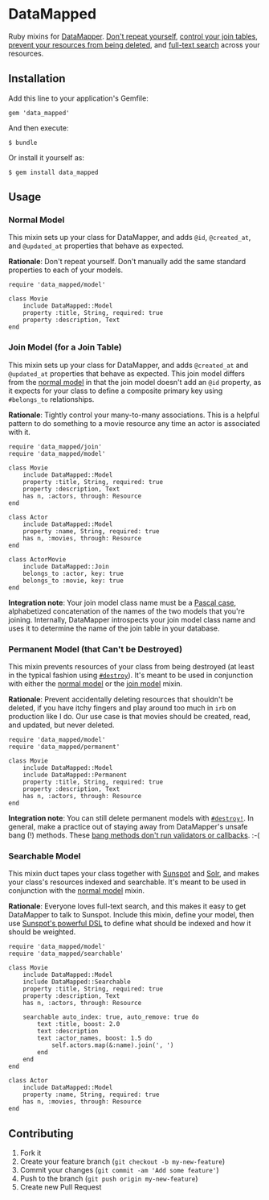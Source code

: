 # DataMapped

Ruby mixins for [DataMapper](http://datamapper.org/).
[Don't repeat yourself](#normal-model),
[control your join tables](#join-model-for-a-join-table),
[prevent your resources from being deleted](#permanent-model-that-cant-be-destroyed),
and [full-text search](#searchable-model) across your resources.



## Installation

Add this line to your application's Gemfile:

    gem 'data_mapped'

And then execute:

    $ bundle

Or install it yourself as:

    $ gem install data_mapped



## Usage

### Normal Model

This mixin sets up your class for DataMapper, and adds `@id`, `@created_at`,
and `@updated_at` properties that behave as expected.

**Rationale**: Don't repeat yourself.  Don't manually add the same standard
properties to each of your models.

    require 'data_mapped/model'
    
    class Movie
		include DataMapped::Model
		property :title, String, required: true
		property :description, Text
    end

### Join Model (for a Join Table)

This mixin sets up your class for DataMapper, and adds `@created_at` and
`@updated_at` properties that behave as expected.  This join model differs
from the [normal model](#normal-model) in that the join model doesn't add an
`@id` property, as it expects for your class to define a composite primary key
using `#belongs_to` relationships.

**Rationale**: Tightly control your many-to-many associations.  This is a
helpful pattern to do something to a movie resource any time an actor is
associated with it.

	require 'data_mapped/join'
	require 'data_mapped/model'
    
	class Movie
		include DataMapped::Model
		property :title, String, required: true
		property :description, Text
		has n, :actors, through: Resource
	end
    
	class Actor
		include DataMapped::Model
		property :name, String, required: true
		has n, :movies, through: Resource
	end
    
	class ActorMovie
		include DataMapped::Join
		belongs_to :actor, key: true
		belongs_to :movie, key: true
	end

**Integration note**: Your join model class name must be a
[Pascal case](http://c2.com/cgi/wiki?PascalCase), alphabetized concatenation
of the names of the two models that you're joining.  Internally, DataMapper
introspects your join model class name and uses it to determine the name of
the join table in your database.

### Permanent Model (that Can't be Destroyed)

This mixin prevents resources of your class from being destroyed (at least in
the typical fashion using
[`#destroy`](http://rubydoc.info/github/datamapper/dm-core/master/DataMapper/Resource#destroy-instance_method)).
It's meant to be used in conjunction with either the
[normal model](#normal-model) or the
[join model](#join-model-for-a-join-table) mixin.

**Rationale**: Prevent accidentally deleting resources that shouldn't be
deleted, if you have itchy fingers and play around too much in `irb` on
production like I do.  Our use case is that movies should be created, read,
and updated, but never deleted.

	require 'data_mapped/model'
	require 'data_mapped/permanent'
	
	class Movie
		include DataMapped::Model
		include DataMapped::Permanent
		property :title, String, required: true
		property :description, Text
		has n, :actors, through: Resource
	end

**Integration note**: You can still delete permanent models with
[`#destroy!`](http://rubydoc.info/github/datamapper/dm-core/master/DataMapper/Resource#destroy%21-instance_method).
In general, make a practice out of staying away from DataMapper's unsafe bang
(!) methods.  These
[bang methods don't run validators or callbacks](http://datamapper.org/docs/create_and_destroy.html).
:-(

### Searchable Model

This mixin duct tapes your class together with
[Sunspot](http://sunspot.github.io/) and
[Solr](https://lucene.apache.org/solr/), and makes your class's resources
indexed and searchable.  It's meant to be used in conjunction with the
[normal model](#normal-model) mixin.

**Rationale**: Everyone loves full-text search, and this makes it easy to get
DataMapper to talk to Sunspot.  Include this mixin, define your model, then
use
[Sunspot's powerful DSL](http://sunspot.github.io/docs/index.html#Indexing_In_Depth)
to define what should be indexed and how it should be weighted.

	require 'data_mapped/model'
	require 'data_mapped/searchable'
	
	class Movie
		include DataMapped::Model
		include DataMapped::Searchable
		property :title, String, required: true
		property :description, Text
		has n, :actors, through: Resource
		
		searchable auto_index: true, auto_remove: true do
			text :title, boost: 2.0
			text :description
			text :actor_names, boost: 1.5 do
				self.actors.map(&:name).join(', ')
			end
		end
	end
	
	class Actor
		include DataMapped::Model
		property :name, String, required: true
		has n, :movies, through: Resource
	end



## Contributing

1. Fork it
2. Create your feature branch (`git checkout -b my-new-feature`)
3. Commit your changes (`git commit -am 'Add some feature'`)
4. Push to the branch (`git push origin my-new-feature`)
5. Create new Pull Request
